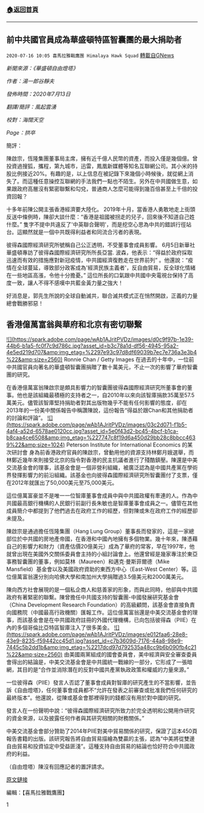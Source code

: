 ###  [:house:返回首頁](https://github.com/ourhimalayas/txt)
---

## 前中共國官員成為華盛頓特區智囊團的最大捐助者
`2020-07-16 10:05 喜馬拉雅戰鷹團 Himalaya Hawk Squad` [轉載自GNews](https://gnews.org/zh-hant/266773/)

*新聞來源：《華盛頓自由燈塔》*

*作者：湯一郎谷靜夫*

*發佈時間：2020年7月13日*

*翻譯/簡評：風起雲湧*

*校對：海闊天空*

*Page：拱卒*

簡評：

陳啟宗，恆隆集團董事局主席，擁有近千億人民幣的資產，而投入僅是幾個億。曾投資過搜狐，攜程，第九城市，迅雷，鳳凰新媒體等知名互聯網公司。其小米的持股比例接近20%。有趣的是，以上信息在被記錄下來幾個小時候後，就從網上消失了。而這種任意操控互聯網的手法我們一點也不陌生。另外在中共國做生意，如果跟政府高層沒有緊密聯繫和勾兌，普通商人怎麼可能得到幾百倍甚至上千倍的投資回報？

十多年前陳公開主張香港經濟要大陸化。 2019年十月，當香港人勇敢地走上街頭反送中條例時，陳卻大談什麼：“香港是祖國被拐走的兒子，回來後不知道自己姓什麼。” 隻字不提中共違反了'中英聯合聲明'，而是挖空心思為中共的錯誤行徑站台。這顯然就是一個中共既得利益者和同流合污者的表現。

彼得森國際經濟研究所號稱自己公正透明，不受董事會成員影響。 6月5日新華社華盛頓專訪了彼得森國際經濟研究所所長亞當. 波森，他表示：“得益於政府採取迅速而有效的措施應對新冠疫情，中共國經濟復甦走在世界前列” 。他還說：“疫情在全球蔓延，導致部分政客成為'經濟民族主義者'，反自由貿易，反全球化情緒在一些地區高漲，令他十分擔憂。” 這位所長的口氣跟中共國中央電視台保持了高度一致，讓人不得不感嘆中共藍金黃力量之強大！

好消息是，郭先生所說的全球自動滅共，聯合滅共模式正在悄然開啟，正義的力量總會戰勝邪惡！



##  **香港億萬富翁與華府和北京有密切聯繫** 


 [!\[\](https://spark.adobe.com/page/wAb1AJritPVDz/images/d0c9f97b-1e39-44b6-b1a5-fc0f7c9d786c.jpg?asset_id=b3c78a1d-df56-4945-95a2-4e5ed219d707&amp;img_etag=%2297e93c97d8df69039b7ec7e736a3e3b4%22&amp;size=2560)](https://spark.adobe.com/page/wAb1AJritPVDz/images/d0c9f97b-1e39-44b6-b1a5-fc0f7c9d786c.jpg?asset_id=b3c78a1d-df56-4945-95a2-4e5ed219d707&amp;img_etag=%2297e93c97d8df69039b7ec7e736a3e3b4%22&amp;size=1024)  Ronnie Chan / Getty Images 
在過去的十年中，一位前中共國官員向著名的華盛頓智囊團捐贈了數十萬美元，不止一次的影響了華府智囊團的研究。

在香港億萬富翁陳啟宗是頗具影響力的智囊團彼得森國際經濟研究所董事會的董事。他也是該組織最積極的支持者之一，自2010年以來向該智庫捐款35萬至57.5萬美元。儘管該智庫堅持捐助者對其出版物幾乎不能有任何影響的態度，卻在2013年的一份美中關係報告中稱讚陳說，這份報告“得益於跟Chan和其他捐助者的討論和評論”。
 [!\[\](https://spark.adobe.com/page/wAb1AJritPVDz/images/03c2d071-f1b5-4af4-a52d-6578ae0120cc.jpg?asset_id=5e0f43d2-bc45-4bcf-b1ca-b8caa4ce6508&amp;img_etag=%227747c8f19d6a450d29bb28c8bbcc4639%22&amp;size=1024)](https://spark.adobe.com/page/wAb1AJritPVDz/images/03c2d071-f1b5-4af4-a52d-6578ae0120cc.jpg?asset_id=5e0f43d2-bc45-4bcf-b1ca-b8caa4ce6508&amp;img_etag=%227747c8f19d6a450d29bb28c8bbcc4639%22&amp;size=1024)  Peterson Institute for International Economics 的某次研討會
身為前香港政府官員的陳啟宗，曾動用他的資源支持林鄭月娥選舉，而林鄭近幾年來則接受北京的指令對香港的民主抗議者進行了殘酷鎮壓。陳還是中美交流基金會的理事，該基金會是一個非營利組織，被廣泛認為是中國共產黨在學術界發揮影響力的前沿組織。該基金也向彼得森國際經濟研究所智囊團付了支票，僅在2012年就匯出了50,000美元至75,000美元。

這位億萬富豪並不是唯一一位智庫董事會成員中與中共國政權有牽連的人。作為中共國最高銀行機構的人民銀行前副行長朱敏也是智庫董事會成員之一。儘管在其他成員簡介中都提到了他們過去在政府工作的經歷，但對陳或朱在政府工作的經歷卻未提及。

陳啟宗是通過擔任恆隆集團（Hang Lung Group）董事長而發家的，這是一家總部位於中共國的房地產帝國，在香港和中國內地擁有多個物業。幾十年來，陳憑藉自己的影響力和財力（資產估價20億美元）成為了華府的常客，早在1997年，他就曾出現在美國外交關係委員會主持的小組討論會上。他還曾經是幾家專注於東亞事務智囊團的董事，例如莫林（Maureen）和邁克·曼斯菲爾德（Mike Mansfield）基金會以及美國政府資助的東西方中心（East-West Center）等。這位億萬富翁還分別向哈佛大學和南加州大學捐贈過3.5億美元和2000萬美元。

陳向西方社會展現的是一個私企商人和慈善家的形象，而與此同時，他卻與中共國政府有著緊密的聯繫。陳曾擔任中共國支持的智囊團-中國發展研究基金會（China Development Research Foundation）的高級顧問，該基金會直接負責向國務院（中國最高行政機關）匯報工作。這位億萬富翁還是中美交流基金會的理事，而該基金會是在中共國政府註冊的外國代理機構，已向包括彼得森（PIIE）在內的多個哥倫比亞特區智庫注入了很多美金。
 [!\[\](https://spark.adobe.com/page/wAb1AJritPVDz/images/e012faa6-28e8-43e9-8235-f59442cc45d1.jpg?asset_id=c7b3609d-7176-44a8-98e9-7445c5b2dd1b&amp;img_etag=%2217dcd97d792535a48cc9b6b090fb4c21%22&amp;size=2560)](https://spark.adobe.com/page/wAb1AJritPVDz/images/e012faa6-28e8-43e9-8235-f59442cc45d1.jpg?asset_id=c7b3609d-7176-44a8-98e9-7445c5b2dd1b&amp;img_etag=%2217dcd97d792535a48cc9b6b090fb4c21%22&amp;size=1024) 
由美國兩黨組成的國會委員會，美中經濟與安全審查委員會得出的結論是，中美交流基金會是中共國統一戰線的一部分，它形成了一張暗網，其目的是“合作並消除潛在的反對中國共產黨執政政策和權威的力量來源。”

一位彼得森（PIIE）發言人否認了董事會成員對智庫的研究產生的不當影響，並告訴《自由燈塔》，任何董事會成員都不“允許在發表之前審查或批准我們任何研究的最終版本”。他還說，從陳或基金會那裡得到的錢都沒有用於對中國的研究。

發言人在一份聲明中說：“彼得森國際經濟研究所致力於完全透明和公開用作研究的資金來源，以及披露任何作者與其研究相關的財務關係。”

中美交流基金會部分贊助了2014年PIIE對美中貿易關係的研究，保證了這本450頁報告書籍的出版。該研究報告將自由貿易描繪為雙贏的主張，認為“中美將從雙邊自由貿易和投資協定中受益匪淺”。這種支持自由貿易的結論也恰好符合中共國政府的利益。

（自由燈塔）陳沒有回應記者的置評請求。

[原文鏈接](https://freebeacon.com/national-security/ex-china-official-a-top-donor-to-d-c-think-tank/)

編輯：【喜馬拉雅戰鷹團】
 
1
